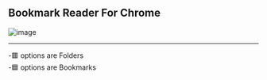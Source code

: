 ## Bookmark Reader For Chrome
![image](https://github.com/Javier0003/extensionReader/assets/125394473/36495eb7-9b0f-4087-b054-b360f319f85b)
<hr>
<p>
  -🟥 options are Folders
  <br>
  -🟦 options are Bookmarks
</p>
